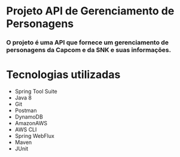 # Projeto API de Gerenciamento de Personagens

### O projeto é uma API que fornece um gerenciamento de personagens da Capcom e da SNK e suas informações.


# Tecnologias utilizadas

- Spring Tool Suite
- Java 8
- Git
- Postman
- DynamoDB
- AmazonAWS
- AWS CLI
- Spring WebFlux
- Maven
- JUnit




